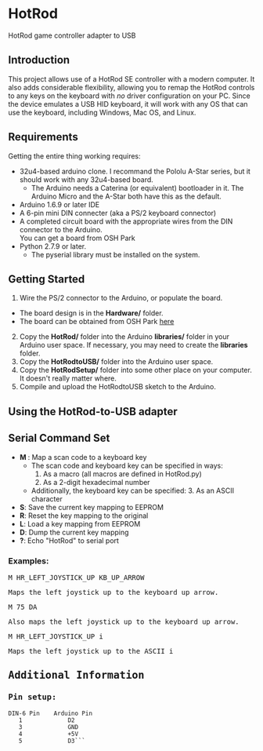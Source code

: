 # HotRod
HotRod game controller adapter to USB

## Introduction

This project allows use of a HotRod SE controller with a modern computer.  It also adds considerable 
flexibility, allowing you to remap the HotRod controls to any keys on the keyboard with *no* driver 
configuration on your PC.  Since the device emulates a USB HID keyboard, it will work with any OS that
can use the keyboard, including Windows, Mac OS, and Linux.

## Requirements

Getting the entire thing working requires:

- 32u4-based arduino clone.  I recommand the Pololu A-Star series, but it should work with any 32u4-based board.
  - The Arduino needs a Caterina (or equivalent) bootloader in it.  The Arduino Micro and the A-Star both have this as the default.
- Arduino 1.6.9 or later IDE
- A 6-pin mini DIN connecter (aka a PS/2 keyboard connector)
- A completed circuit board with the appropriate wires from the DIN connector to the Arduino.  
  You can get a board from OSH Park
- Python 2.7.9 or later.
  - The pyserial library must be installed on the system.

## Getting Started

1. Wire the PS/2 connector to the Arduino, or populate the board.
  - The board design is in the **Hardware/** folder.
  - The board can be obtained from OSH Park [here](https://oshpark.com/shared_projects/7dNfPtaw) 
2. Copy the **HotRod/** folder into the Arduino **libraries/** folder in your Arduino user space. 
   If necessary, you may need to create the **libraries** folder.
3. Copy the **HotRodtoUSB/** folder into the Arduino user space.
4. Copy the **HotRodSetup/** folder into some other place on your computer.  It doesn't really
   matter where.
5. Compile and upload the HotRodtoUSB sketch to the Arduino.
   
## Using the HotRod-to-USB adapter


## Serial Command Set

- **M <scancode> <key>**: Map a scan code to a keyboard key
  - The scan code and keyboard key can be specified in ways:
    1. As a macro (all macros are defined in HotRod.py)
    2. As a 2-digit hexadecimal number
  - Additionally, the keyboard key can be specified:
    3. As an ASCII character
- **S**: Save the current key mapping to EEPROM
- **R**: Reset the key mapping to the original
- **L**: Load a key mapping from EEPROM
- **D**: Dump the current key mapping
- **?**: Echo "HotRod" to serial port

### Examples:

<tt>M HR_LEFT_JOYSTICK_UP KB_UP_ARROW<tt>

Maps the left joystick up to the keyboard up arrow.

<tt>M 75 DA</tt>

Also maps the left joystick up to the keyboard up arrow.

<tt>M HR_LEFT_JOYSTICK_UP i</tt>

Maps the left joystick up to the ASCII i



## Additional Information

### Pin setup:

```
DIN-6 Pin    Arduino Pin
   1             D2
   3             GND
   4             +5V
   5             D3```
